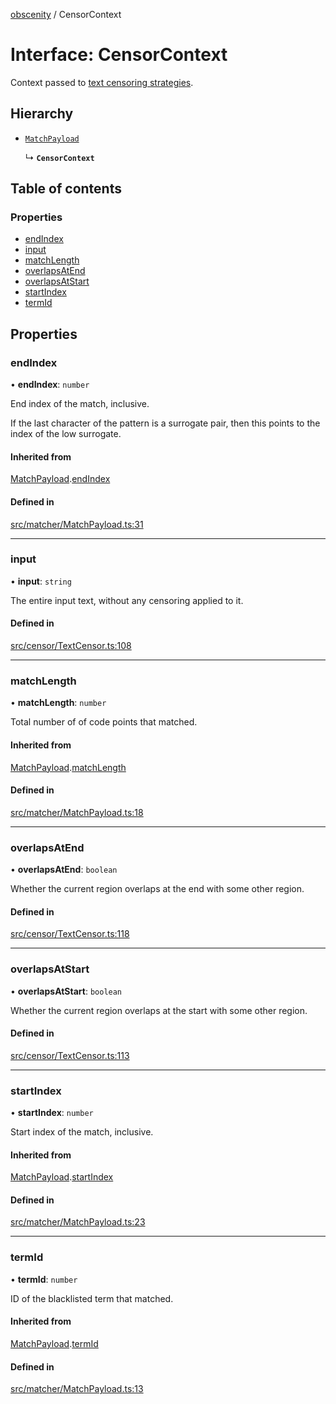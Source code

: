 [obscenity](../README.md) / CensorContext

# Interface: CensorContext

Context passed to [text censoring strategies](../README.md#textcensorstrategy).

## Hierarchy

- [`MatchPayload`](MatchPayload.md)

  ↳ **`CensorContext`**

## Table of contents

### Properties

- [endIndex](CensorContext.md#endindex)
- [input](CensorContext.md#input)
- [matchLength](CensorContext.md#matchlength)
- [overlapsAtEnd](CensorContext.md#overlapsatend)
- [overlapsAtStart](CensorContext.md#overlapsatstart)
- [startIndex](CensorContext.md#startindex)
- [termId](CensorContext.md#termid)

## Properties

### endIndex

• **endIndex**: `number`

End index of the match, inclusive.

If the last character of the pattern is a surrogate pair,
then this points to the index of the low surrogate.

#### Inherited from

[MatchPayload](MatchPayload.md).[endIndex](MatchPayload.md#endindex)

#### Defined in

[src/matcher/MatchPayload.ts:31](https://github.com/jo3-l/obscenity/blob/3d763ca/src/matcher/MatchPayload.ts#L31)

___

### input

• **input**: `string`

The entire input text, without any censoring applied to it.

#### Defined in

[src/censor/TextCensor.ts:108](https://github.com/jo3-l/obscenity/blob/3d763ca/src/censor/TextCensor.ts#L108)

___

### matchLength

• **matchLength**: `number`

Total number of of code points that matched.

#### Inherited from

[MatchPayload](MatchPayload.md).[matchLength](MatchPayload.md#matchlength)

#### Defined in

[src/matcher/MatchPayload.ts:18](https://github.com/jo3-l/obscenity/blob/3d763ca/src/matcher/MatchPayload.ts#L18)

___

### overlapsAtEnd

• **overlapsAtEnd**: `boolean`

Whether the current region overlaps at the end with some other region.

#### Defined in

[src/censor/TextCensor.ts:118](https://github.com/jo3-l/obscenity/blob/3d763ca/src/censor/TextCensor.ts#L118)

___

### overlapsAtStart

• **overlapsAtStart**: `boolean`

Whether the current region overlaps at the start with some other region.

#### Defined in

[src/censor/TextCensor.ts:113](https://github.com/jo3-l/obscenity/blob/3d763ca/src/censor/TextCensor.ts#L113)

___

### startIndex

• **startIndex**: `number`

Start index of the match, inclusive.

#### Inherited from

[MatchPayload](MatchPayload.md).[startIndex](MatchPayload.md#startindex)

#### Defined in

[src/matcher/MatchPayload.ts:23](https://github.com/jo3-l/obscenity/blob/3d763ca/src/matcher/MatchPayload.ts#L23)

___

### termId

• **termId**: `number`

ID of the blacklisted term that matched.

#### Inherited from

[MatchPayload](MatchPayload.md).[termId](MatchPayload.md#termid)

#### Defined in

[src/matcher/MatchPayload.ts:13](https://github.com/jo3-l/obscenity/blob/3d763ca/src/matcher/MatchPayload.ts#L13)
